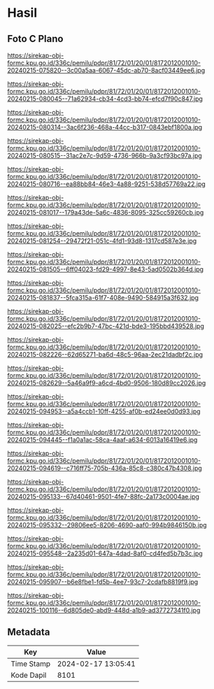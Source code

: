 # Hasil

## Foto C Plano

https://sirekap-obj-formc.kpu.go.id/336c/pemilu/pdpr/81/72/01/20/01/8172012001010-20240215-075820--3c00a5aa-6067-45dc-ab70-8acf03449ee6.jpg

https://sirekap-obj-formc.kpu.go.id/336c/pemilu/pdpr/81/72/01/20/01/8172012001010-20240215-080045--71a62934-cb34-4cd3-bb74-efcd7f90c847.jpg

https://sirekap-obj-formc.kpu.go.id/336c/pemilu/pdpr/81/72/01/20/01/8172012001010-20240215-080314--3ac6f236-468a-44cc-b317-0843ebf1800a.jpg

https://sirekap-obj-formc.kpu.go.id/336c/pemilu/pdpr/81/72/01/20/01/8172012001010-20240215-080515--31ac2e7c-9d59-4736-966b-9a3cf93bc97a.jpg

https://sirekap-obj-formc.kpu.go.id/336c/pemilu/pdpr/81/72/01/20/01/8172012001010-20240215-080716--ea88bb84-46e3-4a88-9251-538d57769a22.jpg

https://sirekap-obj-formc.kpu.go.id/336c/pemilu/pdpr/81/72/01/20/01/8172012001010-20240215-081017--179a43de-5a6c-4836-8095-325cc59260cb.jpg

https://sirekap-obj-formc.kpu.go.id/336c/pemilu/pdpr/81/72/01/20/01/8172012001010-20240215-081254--29472f21-051c-4fd1-93d8-1317cd587e3e.jpg

https://sirekap-obj-formc.kpu.go.id/336c/pemilu/pdpr/81/72/01/20/01/8172012001010-20240215-081505--6ff04023-fd29-4997-8e43-5ad0502b364d.jpg

https://sirekap-obj-formc.kpu.go.id/336c/pemilu/pdpr/81/72/01/20/01/8172012001010-20240215-081837--5fca315a-61f7-408e-9490-584915a3f632.jpg

https://sirekap-obj-formc.kpu.go.id/336c/pemilu/pdpr/81/72/01/20/01/8172012001010-20240215-082025--efc2b9b7-47bc-421d-bde3-195bbd439528.jpg

https://sirekap-obj-formc.kpu.go.id/336c/pemilu/pdpr/81/72/01/20/01/8172012001010-20240215-082226--62d65271-ba6d-48c5-96aa-2ec21dadbf2c.jpg

https://sirekap-obj-formc.kpu.go.id/336c/pemilu/pdpr/81/72/01/20/01/8172012001010-20240215-082629--5a46a9f9-a6cd-4bd0-9506-180d89cc2026.jpg

https://sirekap-obj-formc.kpu.go.id/336c/pemilu/pdpr/81/72/01/20/01/8172012001010-20240215-094953--a5a4ccb1-10ff-4255-af0b-ed24ee0d0d93.jpg

https://sirekap-obj-formc.kpu.go.id/336c/pemilu/pdpr/81/72/01/20/01/8172012001010-20240215-094445--f1a0a1ac-58ca-4aaf-a634-6013a16419e6.jpg

https://sirekap-obj-formc.kpu.go.id/336c/pemilu/pdpr/81/72/01/20/01/8172012001010-20240215-094619--c716ff75-705b-436a-85c8-c380c47b4308.jpg

https://sirekap-obj-formc.kpu.go.id/336c/pemilu/pdpr/81/72/01/20/01/8172012001010-20240215-095133--67d40461-9501-4fe7-88fc-2a173c0004ae.jpg

https://sirekap-obj-formc.kpu.go.id/336c/pemilu/pdpr/81/72/01/20/01/8172012001010-20240215-095332--29806ee5-8206-4690-aaf0-994b9846150b.jpg

https://sirekap-obj-formc.kpu.go.id/336c/pemilu/pdpr/81/72/01/20/01/8172012001010-20240215-095548--2a235d01-647a-4dad-8af0-cd4fed5b7b3c.jpg

https://sirekap-obj-formc.kpu.go.id/336c/pemilu/pdpr/81/72/01/20/01/8172012001010-20240215-095907--b6e8fbe1-fd5b-4ee7-93c7-2cdafb8819f9.jpg

https://sirekap-obj-formc.kpu.go.id/336c/pemilu/pdpr/81/72/01/20/01/8172012001010-20240215-100116--6d805de0-abd9-448d-a1b9-ad37727341f0.jpg


## Metadata

| Key        | Value               |
| ---------- | ------------------- |
| Time Stamp | 2024-02-17 13:05:41 |
| Kode Dapil | 8101                |



